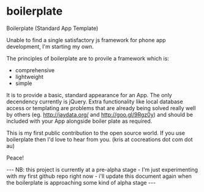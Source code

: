 boilerplate
===========

Boilerplate (Standard App Template)

Unable to find a single satisfactory js framework for phone app development, I'm starting my own.

The principles of boilerplate are to provile a framework which is:
 * comprehensive
 * lightweight
 * simple

It is to provide a basic, standard appearance for an App.
The only decendency currently is jQuery.
Extra functionality like local database access or templating are problems that are already being solved really well by others (eg. http://jaydata.org/ and http://goo.gl/9Rgz0y) and should be included with your App alongside boiler plate as required.

This is my first public contribution to the open source world.
If you use boilerplate then I'd love to hear from you.
(kris at cocreations dot com dot au)

Peace!


--- NB: this project is currently at a pre-alpha stage - I'm just experimenting with my first github repo right now - i'll update this document again when the boilerplate is approaching some kind of alpha stage ---


